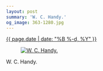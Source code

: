 ```yaml
---
layout: post
summary: 'W. C. Handy.'
og_image: 363-1280.jpg
---
```


<p>
 <time>
  <a href="/363">
   {{ page.date | date: "%B %-d, %Y" }}
  </a>
 </time>
 <a href="/363">
  <figure data-taken="8/19/2014">
   <img alt="W. C. Handy." sizes="(min-width: 700px) 50vw, calc(100vw - 2rem)" src="{{ site.assets_url }}/363-640.jpg" srcset="{{ site.assets_url }}/363-1280.jpg 1280w, {{ site.assets_url }}/363-960.jpg 960w, {{ site.assets_url }}/363-640.jpg 640w, {{ site.assets_url }}/363-320.jpg 320w"/>
  </figure>
 </a>
 <span>
  W. C. Handy.
 </span>
</p>

